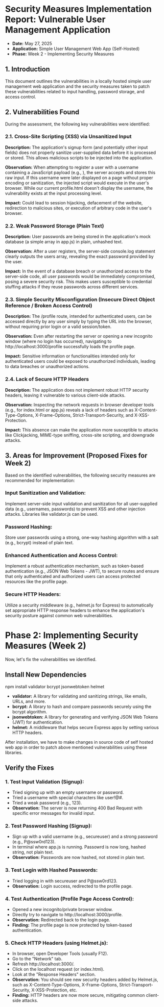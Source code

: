# Security Measures Implementation Report: Vulnerable User Management Application
- **Date:** May 27, 2025
- **Application:** Simple User Management Web App (Self-Hosted)
- **Phase:** Week 2 - Implementing Security Measures 

## 1. Introduction
This document outlines the vulnerabilities in a locally hosted simple user management web application and the security measures taken to 
 patch these vulnerabilities related to input handling, password storage, and access control.

## 2. Vulnerabilities Found
During the assessment, the following key vulnerabilities were identified:

### 2.1. Cross-Site Scripting (XSS) via Unsanitized Input
**Description:** 
The application's signup form (and potentially other input fields) does not properly sanitize user-supplied data before it is processed or stored. This allows malicious scripts to be injected into the application.

**Observation:** 
When attempting to register a user with a username containing a JavaScript payload (e.g., <script>alert('XSS Vulnerable!');</script>), the server accepts and stores this raw input. If this username were later displayed on a page without proper encoding or sanitization, the injected script would execute in the user's browser. While our current profile.html doesn't display the username, the vulnerability exists at the input processing level.

**Impact:** 
Could lead to session hijacking, defacement of the website, redirection to malicious sites, or execution of arbitrary code in the user's browser.

### 2.2. Weak Password Storage (Plain Text)
**Description:** 
User passwords are being stored in the application's mock database (a simple array in app.js) in plain, unhashed text.

**Observation:** 
After a user registers, the server-side console.log statement clearly outputs the users array, revealing the exact password provided by the user.

**Impact:** 
In the event of a database breach or unauthorized access to the server-side code, all user passwords would be immediately compromised, posing a severe security risk. This makes users susceptible to credential stuffing attacks if they reuse passwords across different services.

### 2.3. Simple Security Misconfiguration (Insecure Direct Object Reference / Broken Access Control)
**Description:** 
The /profile route, intended for authenticated users, can be accessed directly by any user simply by typing the URL into the browser, without requiring prior login or a valid session/token.

**Observation:** 
Even after restarting the server or opening a new incognito window (where no login has occurred), navigating to http://localhost:3000/profile successfully loads the profile page.

**Impact:** 
Sensitive information or functionalities intended only for authenticated users could be exposed to unauthorized individuals, leading to data breaches or unauthorized actions.

### 2.4. Lack of Secure HTTP Headers
**Description:** 
The application does not implement robust HTTP security headers, leaving it vulnerable to various client-side attacks.

**Observation:** 
Inspecting the network requests in browser developer tools (e.g., for index.html or app.js) reveals a lack of headers such as X-Content-Type-Options, X-Frame-Options, Strict-Transport-Security, and X-XSS-Protection.

**Impact:** 
This absence can make the application more susceptible to attacks like Clickjacking, MIME-type sniffing, cross-site scripting, and downgrade attacks.

## 3. Areas for Improvement (Proposed Fixes for Week 2)
Based on the identified vulnerabilities, the following security measures are recommended for implementation:

### Input Sanitization and Validation: 
Implement server-side input validation and sanitization for all user-supplied data (e.g., usernames, passwords) to prevent XSS and other injection attacks. Libraries like validator.js can be used.

### Password Hashing: 
Store user passwords using a strong, one-way hashing algorithm with a salt (e.g., bcrypt) instead of plain text.

### Enhanced Authentication and Access Control: 
Implement a robust authentication mechanism, such as token-based authentication (e.g., JSON Web Tokens - JWT), to secure routes and ensure that only authenticated and authorized users can access protected resources like the profile page.

### Secure HTTP Headers: 
Utilize a security middleware (e.g., helmet.js for Express) to automatically set appropriate HTTP response headers to enhance the application's security posture against common web vulnerabilities.

# Phase 2: Implementing Security Measures (Week 2)
Now, let's fix the vulnerabilities we identified.

## Install New Dependencies
npm install validator bcrypt jsonwebtoken helmet
- **validator:** A library for validating and sanitizing strings, like emails, URLs, and more.
- **bcrypt:** A library to hash and compare passwords securely using the bcrypt algorithm.
- **jsonwebtoken:** A library for generating and verifying JSON Web Tokens (JWT) for authentication.
- **helmet:** A middleware that helps secure Express apps by setting various HTTP headers.

After installation, we have to make changes in source code of self hosted web app in order to patch above mentioned vulnerabilities using these libraries.

## Verify the Fixes

### 1. Test Input Validation (Signup):

- Tried signing up with an empty username or password.
- Tried a username with special characters like user!@#.
- Tried a weak password (e.g., 123).
- **Observation:** The server is now returning 400 Bad Request with specific error messages for invalid input.

### 2. Test Password Hashing (Signup):

- Sign up with a valid username (e.g., secureuser) and a strong password (e.g., P@ssw0rd123).
- In terminal where app.js is running. Passowrd is now long, hashed string, not plain text.
- **Observation:** Passwords are now hashed, not stored in plain text.

### 3. Test Login with Hashed Passwords:

- Tried logging in with secureuser and P@ssw0rd123.
- **Observation:** Login success, redirected to the profile page.

### 4. Test Authentication (Profile Page Access Control):

- Opened a new incognito/private browser window.
- Directly try to navigate to http://localhost:3000/profile.
- **Observation:** Redirected back to the login page.
- **Finding:** The profile page is now protected by token-based authentication.

### 5. Check HTTP Headers (using Helmet.js):

- In browser, open Developer Tools (usually F12).
- Go to the "Network" tab.
- Refresh http://localhost:3000/.
- Click on the localhost request (or index.html).
- Look at the "Response Headers" section.
- **Observation:** You should see new security headers added by Helmet.js, such as X-Content-Type-Options, X-Frame-Options, Strict-Transport-Security, X-XSS-Protection, etc.
- **Finding:** HTTP headers are now more secure, mitigating common client-side attacks.
